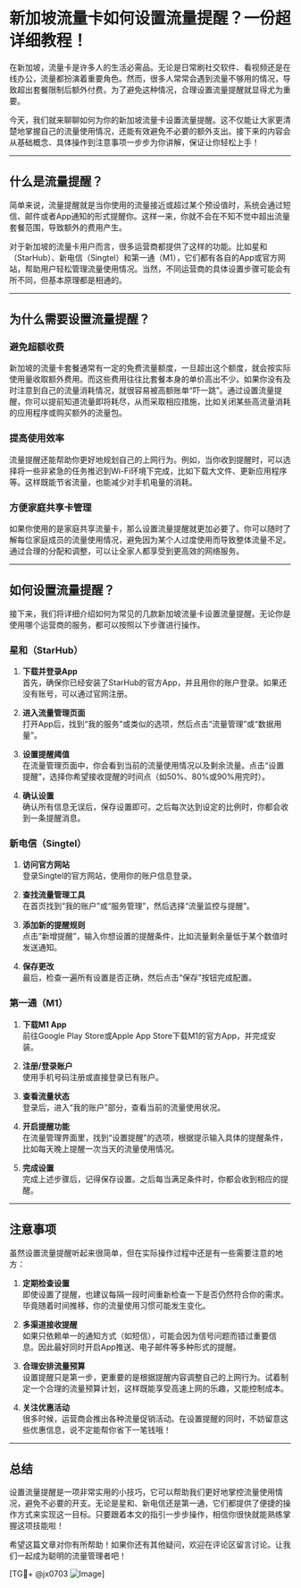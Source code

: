 # 新加坡流量卡如何设置流量提醒？一份超详细教程！

在新加坡，流量卡是许多人的生活必需品。无论是日常刷社交软件、看视频还是在线办公，流量都扮演着重要角色。然而，很多人常常会遇到流量不够用的情况，导致超出套餐限制后额外付费。为了避免这种情况，合理设置流量提醒就显得尤为重要。

今天，我们就来聊聊如何为你的新加坡流量卡设置流量提醒。这不仅能让大家更清楚地掌握自己的流量使用情况，还能有效避免不必要的额外支出。接下来的内容会从基础概念、具体操作到注意事项一步步为你讲解，保证让你轻松上手！

---

## 什么是流量提醒？

简单来说，流量提醒就是当你使用的流量接近或超过某个预设值时，系统会通过短信、邮件或者App通知的形式提醒你。这样一来，你就不会在不知不觉中超出流量套餐范围，导致额外的费用产生。

对于新加坡的流量卡用户而言，很多运营商都提供了这样的功能。比如星和（StarHub）、新电信（Singtel）和第一通（M1），它们都有各自的App或官方网站，帮助用户轻松管理流量使用情况。当然，不同运营商的具体设置步骤可能会有所不同，但基本原理都是相通的。

---

## 为什么需要设置流量提醒？

### 避免超额收费

新加坡的流量卡套餐通常有一定的免费流量额度，一旦超出这个额度，就会按实际使用量收取额外费用。而这些费用往往比套餐本身的单价高出不少。如果你没有及时注意到自己的流量消耗情况，就很容易被高额账单“吓一跳”。通过设置流量提醒，你可以提前知道流量即将耗尽，从而采取相应措施，比如关闭某些高流量消耗的应用程序或购买额外的流量包。

### 提高使用效率

流量提醒还能帮助你更好地规划自己的上网行为。例如，当你收到提醒时，可以选择将一些非紧急的任务推迟到Wi-Fi环境下完成，比如下载大文件、更新应用程序等。这样既能节省流量，也能减少对手机电量的消耗。

### 方便家庭共享卡管理

如果你使用的是家庭共享流量卡，那么设置流量提醒就更加必要了。你可以随时了解每位家庭成员的流量使用情况，避免因为某个人过度使用而导致整体流量不足。通过合理的分配和调整，可以让全家人都享受到更高效的网络服务。

---

## 如何设置流量提醒？

接下来，我们将详细介绍如何为常见的几款新加坡流量卡设置流量提醒。无论你是使用哪个运营商的服务，都可以按照以下步骤进行操作。

### 星和（StarHub）

1. **下载并登录App**  
   首先，确保你已经安装了StarHub的官方App，并且用你的账户登录。如果还没有账号，可以通过官网注册。

2. **进入流量管理页面**  
   打开App后，找到“我的服务”或类似的选项，然后点击“流量管理”或“数据用量”。

3. **设置提醒阈值**  
   在流量管理页面中，你会看到当前的流量使用情况以及剩余流量。点击“设置提醒”，选择你希望接收提醒的时间点（如50%、80%或90%用完时）。

4. **确认设置**  
   确认所有信息无误后，保存设置即可。之后每次达到设定的比例时，你都会收到一条提醒消息。

### 新电信（Singtel）

1. **访问官方网站**  
   登录Singtel的官方网站，使用你的账户信息登录。

2. **查找流量管理工具**  
   在首页找到“我的账户”或“服务管理”，然后选择“流量监控与提醒”。

3. **添加新的提醒规则**  
   点击“新增提醒”，输入你想设置的提醒条件，比如流量剩余量低于某个数值时发送通知。

4. **保存更改**  
   最后，检查一遍所有设置是否正确，然后点击“保存”按钮完成配置。

### 第一通（M1）

1. **下载M1 App**  
   前往Google Play Store或Apple App Store下载M1的官方App，并完成安装。

2. **注册/登录账户**  
   使用手机号码注册或直接登录已有账户。

3. **查看流量状态**  
   登录后，进入“我的账户”部分，查看当前的流量使用状况。

4. **开启提醒功能**  
   在流量管理界面里，找到“设置提醒”的选项，根据提示输入具体的提醒条件，比如每天晚上提醒一次当天的流量使用情况。

5. **完成设置**  
   完成上述步骤后，记得保存设置。之后每当满足条件时，你都会收到相应的提醒。

---

## 注意事项

虽然设置流量提醒听起来很简单，但在实际操作过程中还是有一些需要注意的地方：

1. **定期检查设置**  
   即使设置了提醒，也建议每隔一段时间重新检查一下是否仍然符合你的需求。毕竟随着时间推移，你的流量使用习惯可能发生变化。

2. **多渠道接收提醒**  
   如果只依赖单一的通知方式（如短信），可能会因为信号问题而错过重要信息。因此最好同时开启App推送、电子邮件等多种形式的提醒。

3. **合理安排流量预算**  
   设置提醒只是第一步，更重要的是根据提醒内容调整自己的上网行为。试着制定一个合理的流量预算计划，这样既能享受高速上网的乐趣，又能控制成本。

4. **关注优惠活动**  
   很多时候，运营商会推出各种流量促销活动。在设置提醒的同时，不妨留意这些优惠信息，说不定能帮你省下一笔钱哦！

---

## 总结

设置流量提醒是一项非常实用的小技巧，它可以帮助我们更好地掌控流量使用情况，避免不必要的开支。无论是星和、新电信还是第一通，它们都提供了便捷的操作方式来实现这一目标。只要跟着本文的指引一步步操作，相信你很快就能熟练掌握这项技能啦！

希望这篇文章对你有所帮助！如果你还有其他疑问，欢迎在评论区留言讨论。让我们一起成为聪明的流量管理者吧！

[TG💪+ @jx0703 ![Image](https://github.com/user-attachments/assets/dbca1d08-cadb-493c-b0ec-ad6f7a83f270)]